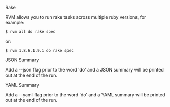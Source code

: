 Rake

  RVM allows you to run rake tasks across multiple ruby versions, for example:

    $ rvm all do rake spec

  or:

    $ rvm 1.8.6,1.9.1 do rake spec

JSON Summary

  Add a --json flag prior to the word 'do' and a JSON summary will be printed out at the end of the run.

YAML Summary

  Add a --yaml flag prior to the word 'do' and a YAML summary will be printed out at the end of the run.

